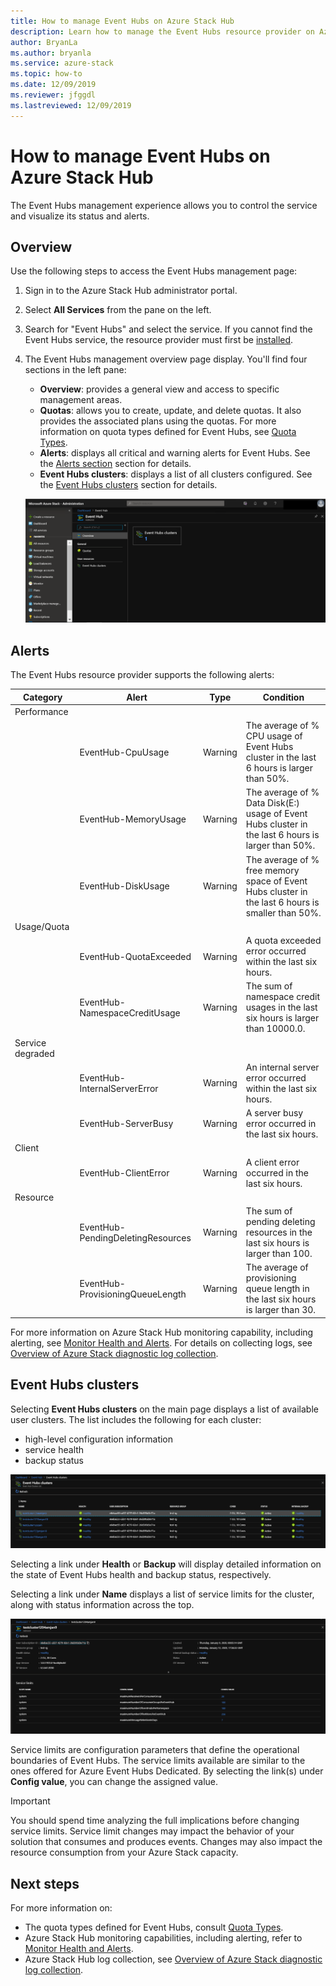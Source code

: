 ```yaml
---
title: How to manage Event Hubs on Azure Stack Hub
description: Learn how to manage the Event Hubs resource provider on Azure Stack Hub. 
author: BryanLa
ms.author: bryanla
ms.service: azure-stack
ms.topic: how-to
ms.date: 12/09/2019
ms.reviewer: jfggdl
ms.lastreviewed: 12/09/2019
---
```


# How to manage Event Hubs on Azure Stack Hub

The Event Hubs management experience allows you to control the service and visualize its status and alerts. 

## Overview

Use the following steps to access the Event Hubs management page:

1. Sign in to the Azure Stack Hub administrator portal.
2. Select **All Services** from the pane on the left.
3. Search for "Event Hubs" and select the service. If you cannot find the Event Hubs service, the resource provider must first be [installed](event-hubs-rp-install.md).
4. The Event Hubs management overview page display. You'll find four sections in the left pane:
   - **Overview**: provides a general view and access to specific management areas.
   - **Quotas**: allows you to create, update, and delete quotas. It also provides the associated plans using the quotas. For more information on quota types defined for Event Hubs, see [Quota Types](azure-stack-quota-types.md#event-hubs-quota-types).
   - **Alerts**: displays all critical and warning alerts for Event Hubs. See the [Alerts section](#alerts) section for details.
   - **Event Hubs clusters**: displays a list of all clusters configured. See the [Event Hubs clusters](#event-hubs-clusters) section for details.

   [![Manage event hubs](media/event-hubs-rp-manage/1-manage-event-hubs.png)](media/event-hubs-rp-manage/1-manage-event-hubs.png#lightbox)

## Alerts

The Event Hubs resource provider supports the following alerts:
   
| Category | Alert | Type | Condition |
|----------|-------|------|-----------|
| Performance | | | |
| | EventHub-CpuUsage | Warning | The average of % CPU usage of Event Hubs cluster in the last 6 hours is larger than 50%. |
| | EventHub-MemoryUsage | Warning | The average of % Data Disk(E:) usage of Event Hubs cluster in the last 6 hours is larger than 50%. |
| | EventHub-DiskUsage | Warning | The average of % free memory space of Event Hubs cluster in the last 6 hours is smaller than 50%. |
| Usage/Quota | | | |
| | EventHub-QuotaExceeded | Warning | A quota exceeded error occurred within the last six hours. |
| | EventHub-NamespaceCreditUsage | Warning | The sum of namespace credit usages in the last six hours is larger than 10000.0. |
| Service degraded | | | |
| | EventHub-InternalServerError | Warning | An internal server error occurred within the last six hours. |
| | EventHub-ServerBusy | Warning | A server busy error occurred in the last six hours. |
| Client | | | |
| | EventHub-ClientError | Warning | A client error occurred in the last six hours. |
| Resource | | | |
| | EventHub-PendingDeletingResources | Warning | The sum of pending deleting resources in the last six hours is larger than 100. |
| | EventHub-ProvisioningQueueLength | Warning | The average of provisioning queue length in the last six hours is larger than 30. |

For more information on Azure Stack Hub monitoring capability, including alerting, see [Monitor Health and Alerts](azure-stack-monitor-health.md). For details on collecting logs, see [Overview of Azure Stack diagnostic log collection](azure-stack-diagnostic-log-collection-overview.md).

## Event Hubs clusters

Selecting **Event Hubs clusters** on the main page displays a list of available user clusters. The list includes the following for each cluster:

- high-level configuration information
- service health
- backup status

[![User resource](media/event-hubs-rp-manage/2-user-resources.png)](media/event-hubs-rp-manage/2-user-resources.png#lightbox)

Selecting a link under **Health** or **Backup** will display detailed information on the state of Event Hubs health and backup status, respectively.

Selecting a link under **Name** displays a list of service limits for the cluster, along with status information across the top. 

[![User clusters](media/event-hubs-rp-manage/3-user-clusters.png)](media/event-hubs-rp-manage/3-user-clusters.png#lightbox)

Service limits are configuration parameters that define the operational boundaries of Event Hubs. The service limits available are similar to the ones offered for Azure Event Hubs Dedicated. By selecting the link(s) under **Config value**, you can change the assigned value.

> [!IMPORTANT]
> You should spend time analyzing the full implications before changing service limits. Service limit changes may impact the behavior of your solution that consumes and produces events. Changes may also impact the resource consumption from your Azure Stack capacity.

## Next steps

For more information on:

- The quota types defined for Event Hubs, consult [Quota Types](azure-stack-quota-types.md#event-hubs-quota-types).
- Azure Stack Hub monitoring capabilities, including alerting, refer to [Monitor Health and Alerts](azure-stack-monitor-health.md). 
- Azure Stack Hub log collection, see [Overview of Azure Stack diagnostic log collection](azure-stack-diagnostic-log-collection-overview.md).













